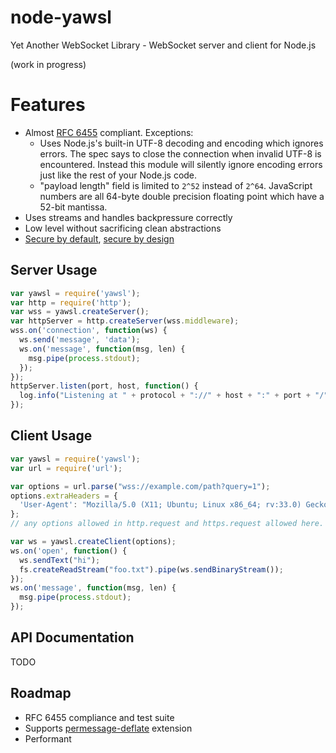 # node-yawsl

Yet Another WebSocket Library - WebSocket server and client for Node.js

(work in progress)

# Features

 * Almost [RFC 6455](https://tools.ietf.org/html/rfc6455) compliant. Exceptions:
   - Uses Node.js's built-in UTF-8 decoding and encoding which ignores errors.
     The spec says to close the connection when invalid UTF-8 is encountered.
     Instead this module will silently ignore encoding errors just like the
     rest of your Node.js code.
   - "payload length" field is limited to `2^52` instead of `2^64`. JavaScript
     numbers are all 64-byte double precision floating point which have a 52-bit
     mantissa.
 * Uses streams and handles backpressure correctly
 * Low level without sacrificing clean abstractions
 * [Secure by default](https://en.wikipedia.org/wiki/Secure_by_default),
   [secure by design](https://en.wikipedia.org/wiki/Secure_by_design)

## Server Usage

```js
var yawsl = require('yawsl');
var http = require('http');
var wss = yawsl.createServer();
var httpServer = http.createServer(wss.middleware);
wss.on('connection', function(ws) {
  ws.send('message', 'data');
  ws.on('message', function(msg, len) {
    msg.pipe(process.stdout);
  });
});
httpServer.listen(port, host, function() {
  log.info("Listening at " + protocol + "://" + host + ":" + port + "/");
});
```

## Client Usage

```js
var yawsl = require('yawsl');
var url = require('url');

var options = url.parse("wss://example.com/path?query=1");
options.extraHeaders = {
  'User-Agent': "Mozilla/5.0 (X11; Ubuntu; Linux x86_64; rv:33.0) Gecko/20100101 Firefox/33.0"
};
// any options allowed in http.request and https.request allowed here.

var ws = yawsl.createClient(options);
ws.on('open', function() {
  ws.sendText("hi");
  fs.createReadStream("foo.txt").pipe(ws.sendBinaryStream());
});
ws.on('message', function(msg, len) {
  msg.pipe(process.stdout);
});
```

## API Documentation

TODO

## Roadmap

 * RFC 6455 compliance and test suite
 * Supports
   [permessage-deflate](http://tools.ietf.org/html/draft-ietf-hybi-permessage-compression-19)
   extension
 * Performant
